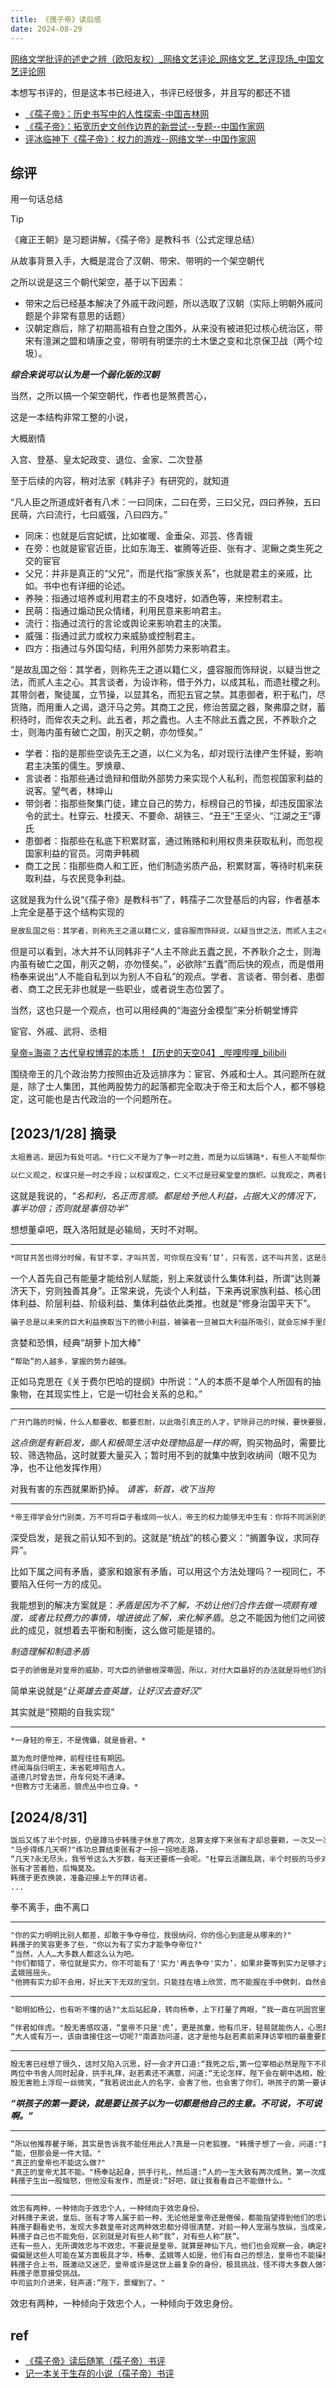 ```yaml
---
title: 《孺子帝》读后感
date: 2024-08-29
---
```




[网络文学批评的述史之辨（欧阳友权）_网络文艺评论_网络文艺_艺评现场_中国文艺评论网](http://net.bangong.cn:9113/content/details24_30149.html)


本想写书评的，但是这本书已经进入，书评已经很多，并且写的都还不错


- [《孺子帝》：历史书写中的人性探索-中国吉林网](https://culture.cnjiwang.com/whrx/202007/3186513.html)
- [《孺子帝》：拓宽历史文创作边界的新尝试--专题--中国作家网](https://www.chinawriter.com.cn/n1/2019/1024/c425784-31418671.html)
- [评冰临神下《孺子帝》：权力的游戏--网络文学--中国作家网](https://www.chinawriter.com.cn/n1/2020/0803/c404027-31807797.html)






## 综评

用一句话总结

> [!TIP]
> 《雍正王朝》是习题讲解，《孺子帝》是教科书（公式定理总结）


从故事背景入手，大概是混合了汉朝、带宋、带明的一个架空朝代

之所以说是这三个朝代架空，基于以下因素：

- 带宋之后已经基本解决了外戚干政问题，所以选取了汉朝（实际上明朝外戚问题是个非常有意思的话题）
- 汉朝定鼎后，除了初期高祖有白登之围外，从来没有被进犯过核心统治区，带宋有澶渊之盟和靖康之变，带明有明堡宗的土木堡之变和北京保卫战（两个垃圾）。

***综合来说可以认为是一个弱化版的汉朝***

当然，之所以搞一个架空朝代，作者也是煞费苦心，



这是一本结构非常工整的小说，


大概剧情

入宫、登基、皇太妃政变、退位、金家、二次登基

至于后续的内容，稍对法家《韩非子》有研究的，就知道

“凡人臣之所道成奸者有八术：一曰同床，二曰在旁，三曰父兄，四曰养殃，五曰民萌，六曰流行，七曰威强，八曰四方。”


- 同床：也就是后宫妃嫔，比如崔暖、金垂朵、邓芸、佟青娥
- 在旁：也就是宦官近臣，比如东海王、崔腾等近臣、张有才、泥鳅之类生死之交的宦官
- 父兄：并非是真正的“父兄”，而是代指“家族关系”，也就是君主的亲戚，比如。书中也有详细的论述。
- 养殃：指通过培养或利用君主的不良嗜好，如酒色等，来控制君主。
- 民萌：指通过煽动民众情绪，利用民意来影响君主。
- 流行：指通过流行的言论或舆论来影响君主的决策。
- 威强：指通过武力或权力来威胁或控制君主。
- 四方：指通过与外国勾结，利用外部势力来影响君主。


“是故乱国之俗：其学者，则称先王之道以籍仁义，盛容服而饰辩说，以疑当世之法，而贰人主之心。其言谈者，为设诈称，借于外力，以成其私，而遗社稷之利。其带剑者，聚徒属，立节操，以显其名，而犯五官之禁。其患御者，积于私门，尽货赂，而用重人之谒，退汗马之劳。其商工之民，修治苦窳之器，聚弗靡之财，蓄积待时，而侔农夫之利。此五者，邦之蠹也。人主不除此五蠹之民，不养耿介之士，则海内虽有破亡之国，削灭之朝，亦勿怪矣。”

- 学者：指的是那些空谈先王之道，以仁义为名，却对现行法律产生怀疑，影响君主决策的儒生。罗焕章、
- 言谈者：指那些通过诡辩和借助外部势力来实现个人私利，而忽视国家利益的说客。望气者，林坤山
- 带剑者：指那些聚集门徒，建立自己的势力，标榜自己的节操，却违反国家法令的武士。杜穿云、杜摸天、不要命、胡铁三、“丑王”王坚火、“江湖之王”谭氏
- 患御者：指那些在私底下积累财富，通过贿赂和利用权贵来获取私利，而忽视国家利益的官员。河南尹韩稠
- 商工之民：指那些商人和工匠，他们制造劣质产品，积累财富，等待时机来获取利益，与农民竞争利益。


这就是我为什么说“《孺子帝》是教科书”了，韩孺子二次登基后的内容，作者基本上完全是基于这个结构实现的


```markdown
是故乱国之俗：其学者，则称先王之道以籍仁义，盛容服而饰辩说，以疑当世之法，而贰人主之心。其言古者，为设诈称，借于外力，以成其私，而遗社稷之利。其带剑者，聚徒属，立节操，以显其名，而犯五官之禁。其患御者，积于私门，尽货赂，而用重人之谒，退汗马之劳。其商工之民，修治苦窳之器，聚弗靡之财，蓄积待时，而侔农夫之利。此五者，邦之蠹也。人主不除此五蠹之民，不养耿介之士，则海内虽有破亡之国，削灭之朝，亦勿怪矣。
```

但是可以看到，冰大并不认同韩非子“人主不除此五蠹之民，不养耿介之士，则海内虽有破亡之国，削灭之朝，亦勿怪矣。”，必欲除“五蠹”而后快的观点，而是借用杨奉来说出“人不能自私到以为别人不自私”的观点。学者、言谈者、带剑者、患御者、商工之民无非也就是一些职业，或者说生态位罢了。




当然，这也只是一个观点，也可以用经典的“海盗分金模型”来分析朝堂博弈

宦官、外戚、武将、丞相

[皇帝=海盗？古代皇权博弈的本质！【历史的天空04】_哔哩哔哩_bilibili](https://www.bilibili.com/video/BV1C64y1f7fr/)


围绕帝王的几个政治势力按照由近及远排序为：宦官、外戚和士人。其问题所在就是，除了士人集团，其他两股势力的起落都完全取决于帝王和太后个人，都不够稳定，这可能也是古代政治的一个问题所在。








## [2023/1/28] 摘录


```markdown
太祖善逃，是因为有处可逃。*行仁义不是为了争一时之胜，而是为以后铺路*，有些人不能帮你打仗，却能在危险之际救你一命...
```

```markdown
以仁义观之，权谋只是一时之手段；以权谋观之，仁义不过是冠冕堂皇的旗帜。以我观之，两者皆有偏颇，心无挂碍才能随心所欲，一旦分出了权谋和仁义，免不了处处留下痕迹，骗不了自己，更骗不了他人。太祖强于庄王、陈王的地方，就在于不执一端，畅游仁义与权谋之间。
```

这就是我说的，*“名和利，名正而言顺。都是给予他人利益，占据大义的情况下，事半功倍；否则就是事倍功半”*

想想董卓吧，既入洛阳就是必输局，天时不对啊。




---

```markdown
*同甘共苦也得分时候，有甘不享，才叫共苦，可你现在没有‘甘’，只有苦，这不叫共苦，这是示弱*，他们把你当皇帝仰视，你却非要屈尊走到他们中间，自扬其短
```

一个人首先自己有能量才能给别人赋能，别上来就谈什么集体利益，所谓“达则兼济天下，穷则独善其身”。正常来说，先谈个人利益，下来再说家族利益、核心团体利益、阶层利益、阶级利益、集体利益依此类推。也就是“修身治国平天下”。


```markdown
骗子总是以未来的巨大利益换取当下的微小利益，被骗者一旦被巨大利益所吸引，就会忘掉手里的微小利益，甘心交给骗子
```

贪婪和恐惧，经典“胡萝卜加大棒”

```markdown
“帮助”的人越多，掌握的势力越强。
```

正如马克思在《关于费尔巴哈的提纲》中所说：“人的本质不是单个人所固有的抽象物，在其现实性上，它是一切社会关系的总和。”


---

```markdown
广开门路的时候，什么人都要收、都要忍耐，以此吸引真正的人才，铲除异己的时候，要快要狠，但是一定要给出众人皆知的理由；如果暂时没用的人，就不要让他靠你太近。
```

*这点倒是有新启发，御人和极简生活中处理物品是一样的啊*，购买物品时，需要比较、筛选物品，这时就要大量买入；暂时用不到的就集中放到收纳间（眼不见为净，也不让他发挥作用）

对我有害的东西就果断扔掉。 *请客，斩首，收下当狗*

---


```markdown
*帝王得学会分门别类，万不可将臣子看成同一伙人，帝王的权力能够无中生有：你将不同派别的人当成同一伙人，这些人即使彼此间有深仇大恨，早晚也会如你所‘看’，变成盟友；反之，只要你坚持将同一伙人当成不同派别，他们早晚也会分崩离析*
```

深受启发，是我之前认知不到的。这就是“统战”的核心要义：“搁置争议，求同存异”。

比如下属之间有矛盾，婆家和娘家有矛盾，可以用这个方法处理吗？一视同仁，不要陷入任何一方的成见。

我能想到的解决方案就是：*矛盾是因为不了解，不妨让他们合作去做一项颇有难度，或者比较费力的事情，增进彼此了解，来化解矛盾*。总之不能因为他们之间彼此的成见，就想着去平衡和制衡，这么做可能是错的。

*制造理解和制造矛盾*


```markdown
臣子的骄傲是对皇帝的威胁，可大臣的骄傲根深蒂固，所以，对付大臣最好的办法就是将他们的骄傲用在彼此身上，让他们从打心眼里瞧不起对方：官瞧不起吏，科考之官瞧不起荫袭之官，三朝元老瞧不起本朝重臣，文官瞧不起武将，老人瞧不起年轻人...还有什么？
```

简单来说就是“*让英雄去查英雄，让好汉去查好汉*”

其实就是“预期的自我实现”

---

```markdown
*一身轻的帝王，不是傀儡，就是昏君。*
```



```markdown
莫为危时便怆神，前程往往有期因。
终闻海岳归明主，未省乾坤陷吉人。
道德几时曾去世，舟车何处不通津。
*但教方寸无诸恶，狼虎丛中也立身。*
```


## [2024/8/31]



```markdown
饭后又练了半个时辰，仍是蹲马步韩孺子休息了两次，总算支撑下来张有才却总要赖，一次又一次地坐在地上，杜穿云想了一个办法，在张有才屁股下面竖着放置一截枯木枝，小太监再不敢坐下去，实在累得不行，就站起来走两步。
"马步得练几天啊?"练功总算结束张有才一拐一拐地走路，
“几天?永无尽头，我爷爷这么大岁数，每天还要练一会呢。"杜穿云活蹦乱跳，半个时辰的马步对他毫无影响。
张有才苦着脸，后悔莫及。
韩孺子更衣换装，准备迎接上午的拜访者。
...

```

拳不离手，曲不离口

---

```markdown
"你的实力明明比别人都差，却敢于争夺帝位，我很纳闷，你的信心到底是从哪来的?"
韩孺子的笑容更多了些，"你以为有了实力才能争夺帝位?"
“当然，人人…大多数人都这么认为吧。
"你们都错了，帝位就是实力，你不可能有了'实力'再去争夺'实力’，如果非要等到实力足够才去争，那太祖永远也不可能建立大楚。历朝历代，皇帝总是实力最强的那一个，可他仍然可能被害死、被罢黜、被推翻，为什么?"
孟娥摇摇头。
"他拥有实力却不会用，好比天下无双的宝剑，只能挂在墙上欣赏，而不能握在手中劈刺，自然会给他人以可乘之机。"
```

---

```markdown
"聪明如杨公，也有听不懂的话?"太后站起身，转向杨奉，上下打量了两眼，“我一直在巩固宫里的权力，可是我发现，权力越稳固，也会越生涩，运转不畅，像是几十年没动过的旧车，看上去完整无缺，可是推之不动、拖之不走，到了最后，我甚至觉得皇帝其实可有可无。"
```

```markdown
“伴君如伴虎。"殷无害感叹道，“皇帝不只是'虎’，更是孩童，他有爪牙，轻易就能伤人，心思却极单纯就是要站在最高处，让众人敬仰他效忠他、服从他、讨好他，最关键的是，所有孩童都需要父母、仆人替他安排一切。皇帝也一样，最勤勉的皇帝也做不到日理万机，一开始，他想抓住一切，聪明人会给他一切，不要争，更不要反对。等他发现自己抓不住一切，而且感到无趣而疲倦的时候，自会松手，到时候有人能接住就行了。”
“大人或有万一，该由谁接住这一切呢?"南直劲问道，这才是他与赵若素前来拜访宰相的最重要目的。
```

---

```markdown
殷无害已经想了很久，这时又陷入沉思，好一会才开口道:“我死之后,第一位宰相必然是陛下不得已选中的人，坚持不了多久，第二位必然是陛下真心欣赏之人，也当不了多久，少则半年，多则一年，大楚会有第三、第四位宰相，有能力为陛下分忧者必在其中，具体是哪一位，就要由你们自己判断了。”
两位中书舍人同时起身，拱手礼拜，赵若素还不满意，问道:“无论怎样，陛下会在朝中选相，殷大人最看好哪一位?"
殷无害脸上浮现一丝微笑，“我若说出此人的名字，会害了他，也会害了你们，哄孩子的第一要诀，就是要让孩子以为一切都是他自己的主意。不可说，不可说啊。"
```

***“哄孩子的第一要诀，就是要让孩子以为一切都是他自己的主意。不可说，不可说啊。”***


---

```markdown
“所以他推荐瞿子晰，其实是告诉我不能任用此人?真是一只老狐狸。"韩孺子想了一会，问道:"我真不能将瞿子晰立刻任命为宰相吗?"
“能，但那会是一件大错。"
"真正的皇帝也不能这么做?"
"真正的皇帝尤其不能。"杨奉站起身，拱手行礼，然后道:“人的一生大致有两次成熟，第一次成熟知道能做什么，想的是快意恩仇、为所欲为，第二次成熟知道自己不能做什要的是举重若轻、无迹可寻。陛么，三下想当真正的皇帝，务必先弄清自己不能做什么。"
韩孺子生出一股恼怒，但他没有发作，而是说:“好吧，就让我看看自己不能做什么。"
```

---

```markdown
效忠有两种，一种倾向于效忠个人，一种倾向于效忠身份。
对韩孺子来说，皇后、张有才等人属于前一种，无论他是皇帝还是倦侯，都能指望得到他们的忠诚，刘介以及在晋城殉难的萧声属于后一种，无论谁当皇帝，对他们的忠诚都没有太大影响。
韩孺子翻看史书，发现大多数皇帝对这两种效忠都分得很清楚，对前一种人宠溺与放纵，当成亲人看待，每每被外人所不能理解，史书对此颇有微词，对后一种人皇帝则时刻摆出威严的架势，平时公事公办，关键时刻却可能放他们一马，
韩孺子自己也不能免俗，区别就是对有些人称“我”，对有些人称“朕”。
还有一些人，无所谓效忠与不效忠，不要说是皇帝，就算是神仙下凡，他们也会观察一会，确定神仙对自己真有好处之后，才肯下跪膜拜，否则的话，宁愿站在一边旁观。
偏偏是这些人可能在某方面极具才华，杨奉、孟娥等人如是，他们有自己的想法，皇帝也不能操控。
韩孺子合上书，既激动又迷茫，皇帝或许是这世上最复杂的身份，极具挑战，怪不得大多数人做不好皇帝，个别人甚至表现出明显的厌倦，可是没人能撒手，全都紧紧握在手里。
韩孺子愿意接受挑战。
中司监刘介进来，轻声道:“陛下，景耀到了。"
```

效忠有两种，一种倾向于效忠个人，一种倾向于效忠身份。






## ref

- [《孺子帝》读后随笔（孺子帝）书评](https://book.douban.com/review/8467166/)
- [记一本关于生存的小说（孺子帝）书评](https://book.douban.com/review/8342375/)




